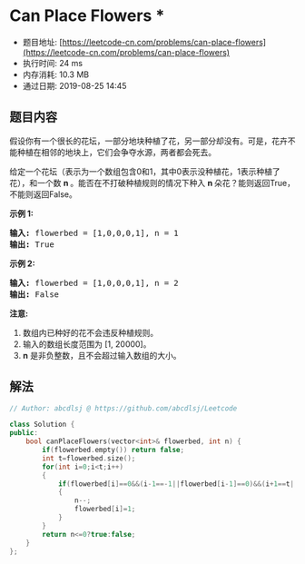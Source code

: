 # Can Place Flowers *
- 题目地址: [https://leetcode-cn.com/problems/can-place-flowers](https://leetcode-cn.com/problems/can-place-flowers)
- 执行时间: 24 ms
- 内存消耗: 10.3 MB
- 通过日期: 2019-08-25 14:45

## 题目内容
<p>假设你有一个很长的花坛，一部分地块种植了花，另一部分却没有。可是，花卉不能种植在相邻的地块上，它们会争夺水源，两者都会死去。</p>

<p>给定一个花坛（表示为一个数组包含0和1，其中0表示没种植花，1表示种植了花），和一个数 <strong>n </strong>。能否在不打破种植规则的情况下种入 <strong>n </strong>朵花？能则返回True，不能则返回False。</p>

<p><strong>示例 1:</strong></p>

<pre>
<strong>输入:</strong> flowerbed = [1,0,0,0,1], n = 1
<strong>输出:</strong> True
</pre>

<p><strong>示例 2:</strong></p>

<pre>
<strong>输入:</strong> flowerbed = [1,0,0,0,1], n = 2
<strong>输出:</strong> False
</pre>

<p><strong>注意:</strong></p>

<ol>
	<li>数组内已种好的花不会违反种植规则。</li>
	<li>输入的数组长度范围为 [1, 20000]。</li>
	<li><strong>n</strong> 是非负整数，且不会超过输入数组的大小。</li>
</ol>


## 解法
```cpp
// Author: abcdlsj @ https://github.com/abcdlsj/Leetcode

class Solution {
public:
    bool canPlaceFlowers(vector<int>& flowerbed, int n) {
        if(flowerbed.empty()) return false;
        int t=flowerbed.size();
        for(int i=0;i<t;i++)
        {
            if(flowerbed[i]==0&&(i-1==-1||flowerbed[i-1]==0)&&(i+1==t||flowerbed[i+1]==0)) 
            {
                n--;
                flowerbed[i]=1;                
            }        
        }
        return n<=0?true:false;
    }
};

```